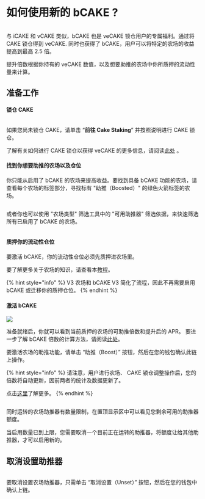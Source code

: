 # 如何使用新的 bCAKE ?

<figure><img src="../../../.gitbook/assets/how-to-use-bCAKE.png" alt=""><figcaption></figcaption></figure>

与 iCAKE 和 vCAKE 类似，bCAKE 也是  veCAKE 锁仓用户的专属福利。通过将 CAKE 锁仓得到 veCAKE. 同时也获得了 bCAKE，用户可以将特定的农场的收益提高到最高 2.5 倍。

提升倍数根据你持有的  veCAKE 数值，以及想要助推的农场中你所质押的流动性量来计算。

## 准备工作

#### 锁仓 CAKE

<div align="left">

<figure><img src="../../../.gitbook/assets/go to cake saking.png" alt=""><figcaption></figcaption></figure>

</div>

如果您尚未锁仓 CAKE，请单击 “**前往 Cake  Staking**” 并按照说明进行 CAKE 锁仓。

了解有关如何进行 CAKE 锁仓以获得 veCAKE 的更多信息，请阅读[此处](../../vecake/ru-he-huo-de-vecake.md) 。

#### 找到你想要助推的农场以及仓位

你只能从启用了 bCAKE 的农场来提高收益。要找到具备 bCAKE 功能的农场，请查看每个农场的标签部分，寻找标有 "助推（Boosted）" 的绿色火箭标签的农场。

<div align="left">

<figure><img src="../../../.gitbook/assets/bcakev3.png" alt=""><figcaption></figcaption></figure>

</div>

或者你也可以使用 "农场类型" 筛选工具中的 "可用助推器" 筛选依据，来快速筛选所有已启用了 bCAKE 的农场。

<div align="left">

<figure><img src="../../../.gitbook/assets/bcakev3 1.png" alt=""><figcaption></figcaption></figure>

</div>

#### 质押你的流动性仓位&#x20;

要激活 bCAKE，你的流动性仓位必须先质押进农场里。&#x20;

要了解更多关于农场的知识，请查看本[教程](../../../products/yield-farming/ru-he-shi-yong-nong-chang.md)。

{% hint style="info" %}
V3 农场和 bCAKE V3 简化了流程，因此不再需要启用 bCAKE 或迁移你的质押仓位。
{% endhint %}

#### 激活 bCAKE

![](<../../../.gitbook/assets/image (18).png>)

准备就绪后，你就可以看到当前质押的农场的可助推倍数和提升后的 APR。 要进一步了解 bCAKE 倍数的计算方法，请阅读[此处](../../../products/yield-farming/bcake/chang-jian-wen-ti-jie-da.md)。&#x20;

要激活农场的助推功能，请单击 “助推（Boost）” 按钮，然后在您的钱包确认此链上操作。

{% hint style="info" %}
请注意，用户进行农场、 CAKE 锁仓调整操作后，您的倍数将自动更新，因前两者的统计及数据更新了。

点击[这里](../../../products/yield-farming/bcake/chang-jian-wen-ti-jie-da.md)了解更多。
{% endhint %}

<div align="left">

<figure><img src="../../../.gitbook/assets/bCAKE-farm-number-limit.png" alt=""><figcaption></figcaption></figure>

</div>

同时运转的农场助推器有数量限制，在置顶显示区中可以看见您剩余可用的助推器额度。

当启用数量已到上限，您需要取消一个目前正在运转的助推器，将额度让给其他助推器，才可以启用新的。

## 取消设置助推器

<img src="../../../.gitbook/assets/image (1) (2).png" alt="" data-size="original">

要取消设置农场助推器，只需单击 “取消设置（Unset）” 按钮，然后在您的钱包中确认上链。&#x20;
